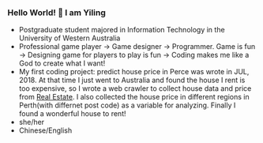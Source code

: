 ### Hello World! 👋 I am Yiling

<!--
**610yilingliu/610yilingliu** is a ✨ _special_ ✨ repository because its `README.md` (this file) appears on your GitHub profile.

Here are some ideas to get you started:

- 🔭 I’m currently working on ...
- 🌱 I’m currently learning ...
- 👯 I’m looking to collaborate on ...
- 🤔 I’m looking for help with ...
- 💬 Ask me about ...
- 📫 How to reach me: ...
- 😄 Pronouns: ...
- ⚡ Fun fact: ...
-->

- Postgraduate student majored in Information Technology in the University of Western Australia
- Professional game player -> Game designer -> Programmer. Game is fun -> Designing game for players to play is fun -> Coding makes me like a God to create what I want!
- My first coding project: predict house price in Perce was wrote in JUL, 2018. At that time I just went to Australia and found the house I rent is too expensive, so I wrote a web crawler to collect house data and price from [Real Estate](https://www.realestate.com.au/buy). I also collected the house price in different regions in Perth(with differnet post code) as a variable for analyzing. Finally I found a wonderful house to rent!
- she/her
- Chinese/English
